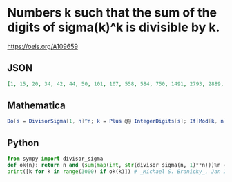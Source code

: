 # Numbers k such that the sum of the digits of sigma\(k\)^k is divisible by k\.
https://oeis.org/A109659
## JSON
```JSON
[1, 15, 20, 34, 42, 44, 50, 101, 107, 558, 584, 750, 1491, 2793, 2889, 15811, 27285, 60030, 67258, 87066]
```
## Mathematica
```Mathematica
Do[s = DivisorSigma[1, n]^n; k = Plus @@ IntegerDigits[s]; If[Mod[k, n] == 0, Print[n]], {n, 1, 10000}]
```
## Python
```Python
from sympy import divisor_sigma
def ok(n): return n and (sum(map(int, str(divisor_sigma(n, 1)**n)))%n == 0)
print([k for k in range(3000) if ok(k)]) # _Michael S. Branicky_, Jan 27 2023
```
